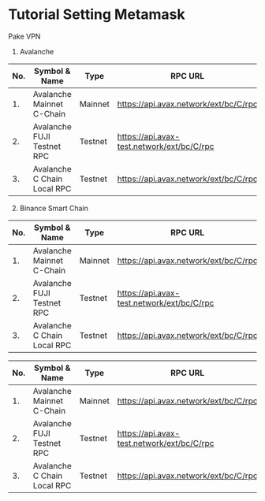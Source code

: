 # Tutorial Setting Metamask

Pake VPN
1. Avalanche

| No.  | Symbol & Name           | Type       | RPC URL                                                        | Chain ID | Currency Symbol | Block Explorer       |
| ---- | ----------------------- | ---------- | ---------------------------------                              | -------- | --------------- | -------------------- |
| 1. | Avalanche Mainnet C-Chain | Mainnet | https://api.avax.network/ext/bc/C/rpc | 43114       | AVAX             |  	https://cchain.explorer.avax.network/ |
| 2. | Avalanche FUJI Testnet RPC | Testnet | https://api.avax-test.network/ext/bc/C/rpc | 43113       | AVAX             |  	https://testnet.explorer.avax.network/ |
| 3. | Avalanche C Chain Local RPC | Testnet | https://api.avax.network/ext/bc/C/rpc | 43112       | AVAX             |  	https://snowtrace.io/ |


2. Binance Smart Chain

| No.  | Symbol & Name           | Type       | RPC URL                                                        | Chain ID | Currency Symbol | Block Explorer       |
| ---- | ----------------------- | ---------- | ---------------------------------                              | -------- | --------------- | -------------------- |
| 1. | Avalanche Mainnet C-Chain | Mainnet | https://api.avax.network/ext/bc/C/rpc | 43114       | AVAX             |  	https://cchain.explorer.avax.network/ |
| 2. | Avalanche FUJI Testnet RPC | Testnet | https://api.avax-test.network/ext/bc/C/rpc | 43113       | AVAX             |  	https://testnet.explorer.avax.network/ |
| 3. | Avalanche C Chain Local RPC | Testnet | https://api.avax.network/ext/bc/C/rpc | 43112       | AVAX             |  	https://snowtrace.io/ |



| No.  | Symbol & Name           | Type       | RPC URL                                                        | Chain ID | Currency Symbol | Block Explorer       |
| ---- | ----------------------- | ---------- | ---------------------------------                              | -------- | --------------- | -------------------- |
| 1. | Avalanche Mainnet C-Chain | Mainnet | https://api.avax.network/ext/bc/C/rpc | 43114       | AVAX             |  	https://cchain.explorer.avax.network/ |
| 2. | Avalanche FUJI Testnet RPC | Testnet | https://api.avax-test.network/ext/bc/C/rpc | 43113       | AVAX             |  	https://testnet.explorer.avax.network/ |
| 3. | Avalanche C Chain Local RPC | Testnet | https://api.avax.network/ext/bc/C/rpc | 43112       | AVAX             |  	https://snowtrace.io/ |



